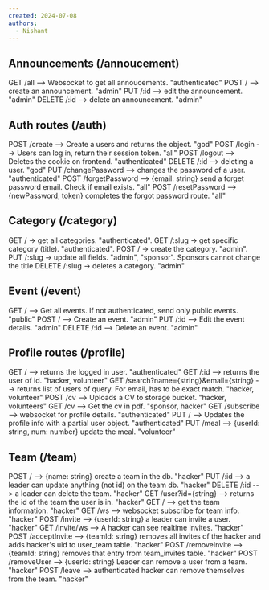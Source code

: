 ```yaml
---
created: 2024-07-08
authors:
  - Nishant
---
```

## Announcements (/annoucement)

GET /all --> Websocket to get all annoucements. "authenticated"
POST / --> create an announcement. "admin"
PUT /:id --> edit the announcement. "admin" 
DELETE /:id --> delete an announcement. "admin"

## Auth routes (/auth)

POST /create --> Create a users and returns the object. "god"
POST /login --> Users can log in, return their session token. "all"
POST /logout --> Deletes the cookie on frontend. "authenticated"
DELETE /:id --> deleting a user. "god"
PUT /changePassword --> changes the password of a user. "authenticated"
POST /forgetPassword --> {email: string} send a forget password email. Check if email exists. "all"
POST /resetPassword --> {newPassword, token} completes the forgot password route. "all"

## Category (/category)

GET / -> get all categories. "authenticated".
GET /:slug -> get specific category (title). "authenticated".
POST / -> create the category. "admin".
PUT /:slug -> update all fields. "admin", "sponsor". Sponsors cannot change the title
DELETE /:slug -> deletes a category. "admin"

## Event (/event)

GET / --> Get all events. If not authenticated, send only public events. "public"
POST / --> Create an event. "admin"
PUT /:id --> Edit the event details. "admin"
DELETE /:id --> Delete an event. "admin"

## Profile routes (/profile)

GET / --> returns the logged in user. "authenticated"
GET /:id --> returns the user of id. "hacker, volunteer"
GET /search?name={string}&email={string} --> returns list of users of query. For email, has to be exact match. "hacker, volunteer"
POST /cv --> Uploads a CV to storage bucket. "hacker, volunteers"
GET /cv --> Get the cv in pdf. "sponsor, hacker"
GET /subscribe --> websocket for profile details. "authenticated"
PUT / --> Updates the profile info with a partial user object. "authenticated"
PUT /meal --> {userId: string, num: number} update the meal. "volunteer" 
<!-- Insert /discord route: TODO @Jay-->
<!-- Look into encryption for QR codes -->

## Team (/team)

POST / --> {name: string} create a team in the db. "hacker"
PUT /:id --> a leader can update anything (not id) on the team db. "hacker"
DELETE /:id --> a leader can delete the team. "hacker"
GET /user?id={string} --> returns the id of the team the user is in. "hacker"
GET / --> get the team information. "hacker"
GET /ws --> websocket subscribe for team info. "hacker"
POST /invite --> {userId: string} a leader can invite a user. "hacker"
GET /invite/ws --> A hacker can see realtime invites. "hacker"
POST /acceptInvite --> {teamId: string} removes all invites of the hacker and adds hacker's uid to user_team table. "hacker"
POST /removeInvite --> {teamId: string} removes that entry from team_invites table. "hacker"
POST /removeUser --> {userId: string} Leader can remove a user from a team. "hacker"
POST /leave --> authenticated hacker can remove themselves from the team. "hacker"